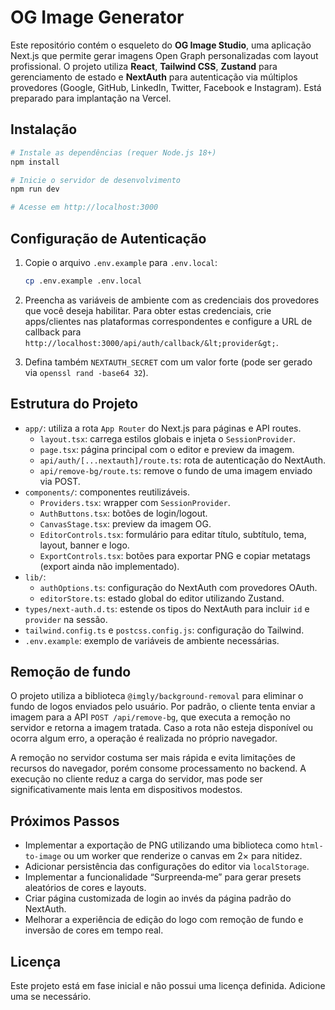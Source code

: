 # OG Image Generator

Este repositório contém o esqueleto do **OG Image Studio**, uma aplicação Next.js que permite gerar imagens Open Graph personalizadas com layout profissional. O projeto utiliza **React**, **Tailwind CSS**, **Zustand** para gerenciamento de estado e **NextAuth** para autenticação via múltiplos provedores (Google, GitHub, LinkedIn, Twitter, Facebook e Instagram). Está preparado para implantação na Vercel.

## Instalação

  ```bash
  # Instale as dependências (requer Node.js 18+)
  npm install

  # Inicie o servidor de desenvolvimento
  npm run dev

  # Acesse em http://localhost:3000
  ```

## Configuração de Autenticação

1. Copie o arquivo `.env.example` para `.env.local`:

   ```bash
   cp .env.example .env.local
   ```

2. Preencha as variáveis de ambiente com as credenciais dos provedores que você deseja habilitar. Para obter estas credenciais, crie apps/clientes nas plataformas correspondentes e configure a URL de callback para `http://localhost:3000/api/auth/callback/&lt;provider&gt;`.

3. Defina também `NEXTAUTH_SECRET` com um valor forte (pode ser gerado via `openssl rand -base64 32`).

## Estrutura do Projeto

- `app/`: utiliza a rota `App Router` do Next.js para páginas e API routes.
  - `layout.tsx`: carrega estilos globais e injeta o `SessionProvider`.
  - `page.tsx`: página principal com o editor e preview da imagem.
  - `api/auth/[...nextauth]/route.ts`: rota de autenticação do NextAuth.
  - `api/remove-bg/route.ts`: remove o fundo de uma imagem enviado via POST.
- `components/`: componentes reutilizáveis.
  - `Providers.tsx`: wrapper com `SessionProvider`.
  - `AuthButtons.tsx`: botões de login/logout.
  - `CanvasStage.tsx`: preview da imagem OG.
  - `EditorControls.tsx`: formulário para editar título, subtítulo, tema, layout, banner e logo.
  - `ExportControls.tsx`: botões para exportar PNG e copiar metatags (export ainda não implementado).
- `lib/`:
  - `authOptions.ts`: configuração do NextAuth com provedores OAuth.
  - `editorStore.ts`: estado global do editor utilizando Zustand.
- `types/next-auth.d.ts`: estende os tipos do NextAuth para incluir `id` e `provider` na sessão.
- `tailwind.config.ts` e `postcss.config.js`: configuração do Tailwind.
- `.env.example`: exemplo de variáveis de ambiente necessárias.

## Remoção de fundo

O projeto utiliza a biblioteca `@imgly/background-removal` para eliminar o fundo de logos enviados pelo usuário. Por padrão, o cliente tenta enviar a imagem para a API `POST /api/remove-bg`, que executa a remoção no servidor e retorna a imagem tratada. Caso a rota não esteja disponível ou ocorra algum erro, a operação é realizada no próprio navegador.

A remoção no servidor costuma ser mais rápida e evita limitações de recursos do navegador, porém consome processamento no backend. A execução no cliente reduz a carga do servidor, mas pode ser significativamente mais lenta em dispositivos modestos.

## Próximos Passos

- Implementar a exportação de PNG utilizando uma biblioteca como `html-to-image` ou um worker que renderize o canvas em 2× para nitidez.
- Adicionar persistência das configurações do editor via `localStorage`.
- Implementar a funcionalidade “Surpreenda‑me” para gerar presets aleatórios de cores e layouts.
- Criar página customizada de login ao invés da página padrão do NextAuth.
- Melhorar a experiência de edição do logo com remoção de fundo e inversão de cores em tempo real.

## Licença

Este projeto está em fase inicial e não possui uma licença definida. Adicione uma se necessário.